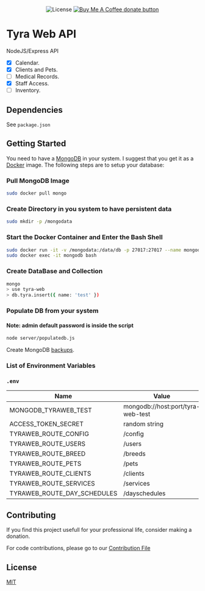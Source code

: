 <p align="center">
    <span class="badge-license">
        <img
        src="https://img.shields.io/github/license/Andrsrz/tyra-web?style=for-the-badge"
        alt="License" />
    </span>
    <span class="badge-buymeacoffee">
        <a href="https://www.buymeacoffee.com/andrsrz"
        title="Donate using Buy Me A Coffee">
        <img
        src="https://img.shields.io/static/v1?label=Buy%20Me%20a%20Beer&message=donate&color=FF813F&style=for-the-badge&logo=buy-me-a-coffee"
        alt="Buy Me A Coffee donate button" />
        </a>
    </span>
</p>

# Tyra Web API
NodeJS/Express API

- [x] Calendar.
- [x] Clients and Pets.
- [ ] Medical Records.
- [x] Staff Access.
- [ ] Inventory.

## Dependencies
See ```package.json```

## Getting Started
You need to have a [MongoDB](https://www.mongodb.com/) in your system. I suggest
that you get it as a [Docker](https://www.docker.com/) image. The following
steps are to setup your database:

### Pull MongoDB Image
``` sh
sudo docker pull mongo
```
### Create Directory in you system to have persistent data
``` sh
sudo mkdir -p /mongodata
```
### Start the Docker Container and Enter the Bash Shell
``` sh
sudo docker run -it -v /mongodata:/data/db -p 27017:27017 --name mongodb -d mongo
sudo docker exec -it mongodb bash
```
### Create DataBase and Collection
``` sh
mongo
> use tyra-web
> db.tyra.insert({ name: 'test' })
```
### Populate DB from your system
#### Note: admin default password is inside the script
``` sh
node server/populatedb.js
```

Create MongoDB [backups](https://www.tutorialspoint.com/mongodb/mongodb_create_backup.htm).

### List of Environment Variables
### ```.env```
| Name | Value |
| ---- | ----- |
| MONGODB_TYRAWEB_TEST | mongodb://host:port/tyra-web-test |
| ACCESS_TOKEN_SECRET | random string |
| TYRAWEB_ROUTE_CONFIG | /config |
| TYRAWEB_ROUTE_USERS | /users |
| TYRAWEB_ROUTE_BREED | /breeds |
| TYRAWEB_ROUTE_PETS | /pets |
| TYRAWEB_ROUTE_CLIENTS | /clients |
| TYRAWEB_ROUTE_SERVICES | /services |
| TYRAWEB_ROUTE_DAY_SCHEDULES | /dayschedules |

## Contributing
If you find this project usefull for your professional life, consider
making a donation.

For code contributions, please go to our [Contribution File](https://github.com/tyra-web/tyra-web-api/blob/master/.github/CONTRIBUTING.md)

## License
[MIT](https://mit-license.org/)
